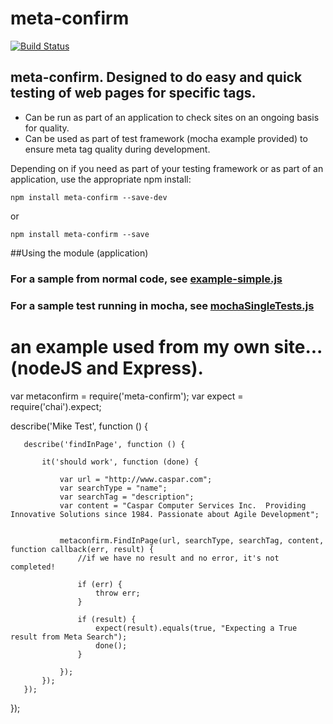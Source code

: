 

# meta-confirm

[![Build Status](https://travis-ci.org/CasparComputer/meta-confirm.svg)](https://travis-ci.org/CasparComputer/meta-confirm.svg)

## meta-confirm.  Designed to do easy and quick testing of web pages for specific tags.

* Can be run as part of an application to check sites on an ongoing basis for quality.
* Can be used as part of test framework (mocha example provided) to ensure meta tag quality during development.


Depending on if you need as part of your testing framework or as part of an application, use the appropriate npm install:

    npm install meta-confirm --save-dev
or

    npm install meta-confirm --save
     
##Using the module (application)
    
### For a sample from normal code, see  [example-simple.js](https://github.com/CasparComputer/meta-confirm/blob/master/examples/example-simple.js)

### For a sample test running in mocha, see [mochaSingleTests.js](https://github.com/CasparComputer/meta-confirm/blob/master/test/mochaSingleTests.js)

# an example used from my own site...  (nodeJS and Express).

   var metaconfirm = require('meta-confirm');
   var expect = require('chai').expect;
   
   
   describe('Mike Test', function () {
   
       describe('findInPage', function () {
   
           it('should work', function (done) {
   
               var url = "http://www.caspar.com";
               var searchType = "name";
               var searchTag = "description";
               var content = "Caspar Computer Services Inc.  Providing Innovative Solutions since 1984. Passionate about Agile Development";
   
   
               metaconfirm.FindInPage(url, searchType, searchTag, content, function callback(err, result) {
                   //if we have no result and no error, it's not completed!
   
                   if (err) {
                       throw err;
                   }
   
                   if (result) {
                       expect(result).equals(true, "Expecting a True result from Meta Search");
                       done();
                   }
   
               });
           });
       });
   });

    


